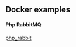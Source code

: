 ## Docker examples

#### Php RabbitMQ
[php_rabbit](https://github.com/eatae/masteringGo/blob/master/ch01/getPackage.go)